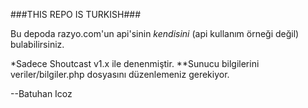 ###THIS REPO IS TURKISH###

Bu depoda razyo.com'un api'sinin *kendisini* (api kullanım örneği değil) bulabilirsiniz.

*Sadece Shoutcast v1.x ile denenmiştir.
**Sunucu bilgilerini veriler/bilgiler.php dosyasını düzenlemeniz gerekiyor.

--Batuhan Icoz